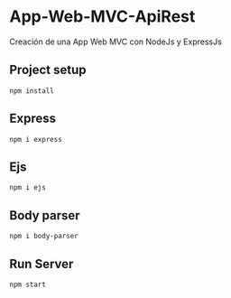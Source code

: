 # App-Web-MVC-ApiRest
Creación de una App Web MVC con NodeJs y ExpressJs

## Project setup
```
npm install
```

## Express
```
npm i express
```

## Ejs
```
npm i ejs
```

## Body parser
```
npm i body-parser
```

## Run Server
```
npm start
```
